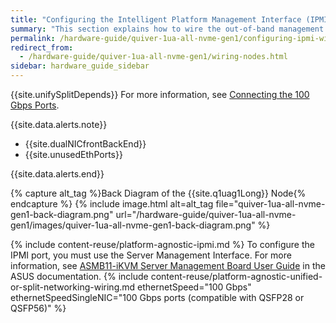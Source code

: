 ```yaml
---
title: "Configuring the Intelligent Platform Management Interface (IPMI) and Wiring Your Quiver 1U All-NVMe Gen1 Nodes"
summary: "This section explains how to wire the out-of-band management (IPMI) port, 100 Gbps ports, and power on Quiver 1UA Gen1 nodes."
permalink: /hardware-guide/quiver-1ua-all-nvme-gen1/configuring-ipmi-wiring-nodes.html
redirect_from:
  - /hardware-guide/quiver-1ua-all-nvme-gen1/wiring-nodes.html
sidebar: hardware_guide_sidebar
---
```


{{site.unifySplitDepends}} For more information, see [Connecting the 100 Gbps Ports](#step-2-connecting-the-100-gbps-ports).

{{site.data.alerts.note}}
<ul>
  <li>{{site.dualNICfrontBackEnd}}</li>
  <li>{{site.unusedEthPorts}}</li>
</ul>
{{site.data.alerts.end}}

{% capture alt_tag %}Back Diagram of the {{site.q1uag1Long}} Node{% endcapture %}
{% include image.html alt=alt_tag file="quiver-1ua-all-nvme-gen1-back-diagram.png" url="/hardware-guide/quiver-1ua-all-nvme-gen1/images/quiver-1ua-all-nvme-gen1-back-diagram.png" %}

{% include content-reuse/platform-agnostic-ipmi.md %}
To configure the IPMI port, you must use the Server Management Interface. For more information, see [ASMB11-iKVM Server Management Board User Guide](https://dlcdnets.asus.com/pub/ASUS/server/accessory/ASMB11/Manual/E20952_ASMB11-iKVM_UM_WEB.pdf?model=RS500A-E12-RS12U) in the ASUS documentation.
{% include content-reuse/platform-agnostic-unified-or-split-networking-wiring.md ethernetSpeed="100 Gbps" ethernetSpeedSingleNIC="100 Gbps ports (compatible with QSFP28 or QSFP56)" %}
